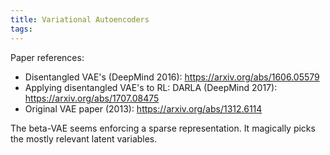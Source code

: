 ```yaml
---
title: Variational Autoencoders
tags:
---
```


Paper references:
- Disentangled VAE's (DeepMind 2016): https://arxiv.org/abs/1606.05579
- Applying disentangled VAE's to RL: DARLA (DeepMind 2017): https://arxiv.org/abs/1707.08475
- Original VAE paper (2013): https://arxiv.org/abs/1312.6114



The beta-VAE seems enforcing a sparse representation. It magically picks the mostly relevant latent variables. 

